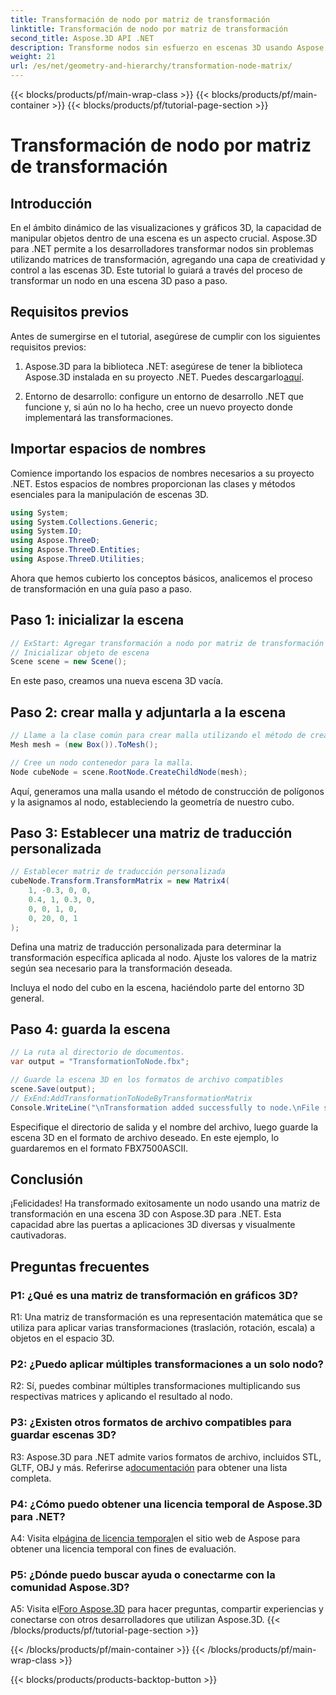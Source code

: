 ```yaml
---
title: Transformación de nodo por matriz de transformación
linktitle: Transformación de nodo por matriz de transformación
second_title: Aspose.3D API .NET
description: Transforme nodos sin esfuerzo en escenas 3D usando Aspose.3D para .NET. Aprenda las transformaciones de nodos paso a paso con un tutorial.
weight: 21
url: /es/net/geometry-and-hierarchy/transformation-node-matrix/
---
```


{{< blocks/products/pf/main-wrap-class >}}
{{< blocks/products/pf/main-container >}}
{{< blocks/products/pf/tutorial-page-section >}}

# Transformación de nodo por matriz de transformación

## Introducción

En el ámbito dinámico de las visualizaciones y gráficos 3D, la capacidad de manipular objetos dentro de una escena es un aspecto crucial. Aspose.3D para .NET permite a los desarrolladores transformar nodos sin problemas utilizando matrices de transformación, agregando una capa de creatividad y control a las escenas 3D. Este tutorial lo guiará a través del proceso de transformar un nodo en una escena 3D paso a paso.

## Requisitos previos

Antes de sumergirse en el tutorial, asegúrese de cumplir con los siguientes requisitos previos:

1.  Aspose.3D para la biblioteca .NET: asegúrese de tener la biblioteca Aspose.3D instalada en su proyecto .NET. Puedes descargarlo[aquí](https://releases.aspose.com/3d/net/).

2. Entorno de desarrollo: configure un entorno de desarrollo .NET que funcione y, si aún no lo ha hecho, cree un nuevo proyecto donde implementará las transformaciones.

## Importar espacios de nombres

Comience importando los espacios de nombres necesarios a su proyecto .NET. Estos espacios de nombres proporcionan las clases y métodos esenciales para la manipulación de escenas 3D.

```csharp
using System;
using System.Collections.Generic;
using System.IO;
using Aspose.ThreeD;
using Aspose.ThreeD.Entities;
using Aspose.ThreeD.Utilities;
```

Ahora que hemos cubierto los conceptos básicos, analicemos el proceso de transformación en una guía paso a paso.

## Paso 1: inicializar la escena

```csharp
// ExStart: Agregar transformación a nodo por matriz de transformación
// Inicializar objeto de escena
Scene scene = new Scene();

```

En este paso, creamos una nueva escena 3D vacía.

## Paso 2: crear malla y adjuntarla a la escena

```csharp
// Llame a la clase común para crear malla utilizando el método de creación de polígonos para establecer una instancia de malla
Mesh mesh = (new Box()).ToMesh();

// Cree un nodo contenedor para la malla.
Node cubeNode = scene.RootNode.CreateChildNode(mesh);
```

Aquí, generamos una malla usando el método de construcción de polígonos y la asignamos al nodo, estableciendo la geometría de nuestro cubo.

## Paso 3: Establecer una matriz de traducción personalizada

```csharp
// Establecer matriz de traducción personalizada
cubeNode.Transform.TransformMatrix = new Matrix4(
    1, -0.3, 0, 0,
    0.4, 1, 0.3, 0,
    0, 0, 1, 0,
    0, 20, 0, 1
);        
```

Defina una matriz de traducción personalizada para determinar la transformación específica aplicada al nodo. Ajuste los valores de la matriz según sea necesario para la transformación deseada.

Incluya el nodo del cubo en la escena, haciéndolo parte del entorno 3D general.

## Paso 4: guarda la escena

```csharp
// La ruta al directorio de documentos.
var output = "TransformationToNode.fbx";

// Guarde la escena 3D en los formatos de archivo compatibles
scene.Save(output);
// ExEnd:AddTransformationToNodeByTransformationMatrix
Console.WriteLine("\nTransformation added successfully to node.\nFile saved at " + output);
```

Especifique el directorio de salida y el nombre del archivo, luego guarde la escena 3D en el formato de archivo deseado. En este ejemplo, lo guardaremos en el formato FBX7500ASCII.

## Conclusión

¡Felicidades! Ha transformado exitosamente un nodo usando una matriz de transformación en una escena 3D con Aspose.3D para .NET. Esta capacidad abre las puertas a aplicaciones 3D diversas y visualmente cautivadoras.

## Preguntas frecuentes

### P1: ¿Qué es una matriz de transformación en gráficos 3D?

R1: Una matriz de transformación es una representación matemática que se utiliza para aplicar varias transformaciones (traslación, rotación, escala) a objetos en el espacio 3D.

### P2: ¿Puedo aplicar múltiples transformaciones a un solo nodo?

R2: Sí, puedes combinar múltiples transformaciones multiplicando sus respectivas matrices y aplicando el resultado al nodo.

### P3: ¿Existen otros formatos de archivo compatibles para guardar escenas 3D?

 R3: Aspose.3D para .NET admite varios formatos de archivo, incluidos STL, GLTF, OBJ y más. Referirse a[documentación](https://reference.aspose.com/3d/net/) para obtener una lista completa.

### P4: ¿Cómo puedo obtener una licencia temporal de Aspose.3D para .NET?

 A4: Visita el[página de licencia temporal](https://purchase.aspose.com/temporary-license/)en el sitio web de Aspose para obtener una licencia temporal con fines de evaluación.

### P5: ¿Dónde puedo buscar ayuda o conectarme con la comunidad Aspose.3D?

 A5: Visita el[Foro Aspose.3D](https://forum.aspose.com/c/3d/18) para hacer preguntas, compartir experiencias y conectarse con otros desarrolladores que utilizan Aspose.3D.
{{< /blocks/products/pf/tutorial-page-section >}}

{{< /blocks/products/pf/main-container >}}
{{< /blocks/products/pf/main-wrap-class >}}

{{< blocks/products/products-backtop-button >}}
